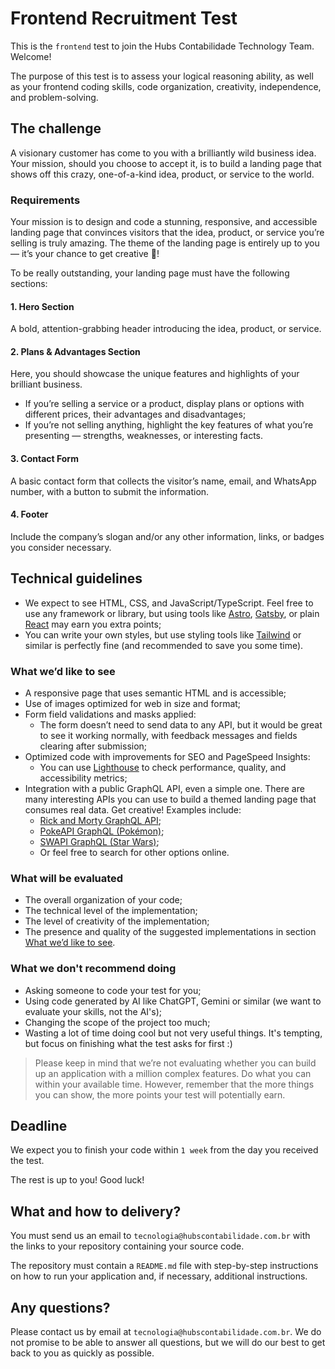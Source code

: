 # Frontend Recruitment Test

This is the `frontend` test to join the Hubs Contabilidade Technology Team. Welcome!

The purpose of this test is to assess your logical reasoning ability, as well as your frontend coding skills, code organization, creativity, independence, and problem-solving.

## The challenge

A visionary customer has come to you with a brilliantly wild business idea. Your mission, should you choose to accept it, is to build a landing page that shows off this crazy, one-of-a-kind idea, product, or service to the world.

### Requirements
Your mission is to design and code a stunning, responsive, and accessible landing page that convinces visitors that the idea, product, or service you’re selling is truly amazing. The theme of the landing page is entirely up to you — it’s your chance to get creative 🤩!

To be really outstanding, your landing page must have the following sections:

#### 1. Hero Section
A bold, attention-grabbing header introducing the idea, product, or service.

#### 2. Plans & Advantages Section
Here, you should showcase the unique features and highlights of your brilliant business.
- If you’re selling a service or a product, display plans or options with different prices, their advantages and disadvantages;
- If you’re not selling anything, highlight the key features of what you’re presenting — strengths, weaknesses, or interesting facts.

#### 3. Contact Form
A basic contact form that collects the visitor’s name, email, and WhatsApp number, with a button to submit the information.

#### 4. Footer
Include the company’s slogan and/or any other information, links, or badges you consider necessary.

## Technical guidelines

- We expect to see HTML, CSS, and JavaScript/TypeScript. Feel free to use any framework or library, but using tools like [Astro](https://astro.build/), [Gatsby](https://www.gatsbyjs.com/), or plain [React](https://react.dev/) may earn you extra points;
- You can write your own styles, but use styling tools like [Tailwind](https://tailwindcss.com/) or similar is perfectly fine (and recommended to save you some time).

### What we’d like to see

- A responsive page that uses semantic HTML and is accessible;
- Use of images optimized for web in size and format;
- Form field validations and masks applied:
  - The form doesn’t need to send data to any API, but it would be great to see it working normally, with feedback messages and fields clearing after submission;
- Optimized code with improvements for SEO and PageSpeed Insights:
  - You can use [Lighthouse](https://chromewebstore.google.com/detail/lighthouse/) to check performance, quality, and accessibility metrics;
- Integration with a public GraphQL API, even a simple one. There are many interesting APIs you can use to build a themed landing page that consumes real data. Get creative! Examples include:
  - [Rick and Morty GraphQL API](https://rickandmortyapi.com/graphql/);
  - [PokeAPI GraphQL (Pokémon)](https://graphql.pokeapi.co/v1beta2/console/);
  - [SWAPI GraphQL (Star Wars)](https://swapi-graphql.netlify.app/);
  - Or feel free to search for other options online.

### What will be evaluated

- The overall organization of your code;
- The technical level of the implementation;
- The level of creativity of the implementation;
- The presence and quality of the suggested implementations in section [What we’d like to see](https://github.com/hubs-contabilidade/el-frontend-recruitment-test/edit/master/README.md#what-wed-like-to-see).

### What we don't recommend doing

- Asking someone to code your test for you;
- Using code generated by AI like ChatGPT, Gemini or similar (we want to evaluate your skills, not the AI's);
- Changing the scope of the project too much;
- Wasting a lot of time doing cool but not very useful things. It's tempting, but focus on finishing what the test asks for first :)

> Please keep in mind that we’re not evaluating whether you can build up an application with a million complex features. Do what you can within your available time. However, remember that the more things you can show, the more points your test will potentially earn.

## Deadline

We expect you to finish your code within `1 week` from the day you received the test.

The rest is up to you! Good luck!

## What and how to delivery?

You must send us an email to `tecnologia@hubscontabilidade.com.br` with the links to your repository containing your source code.

The repository must contain a `README.md` file with step-by-step instructions on how to run your application and, if necessary, additional instructions.

## Any questions?

Please contact us by email at `tecnologia@hubscontabilidade.com.br`. We do not promise to be able to answer all questions, but we will do our best to get back to you as quickly as possible.
